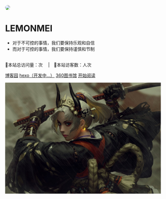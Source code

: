 <!-- 封面配置文件 -->

<!-- 封面icon图标 -->
<img width="180px" style="border-radius: 50%" bor src="./images/icon/PaperCranes.ico">


<!-- 封面名称 -->
# **LEMONMEI**

<!-- 封面描述 -->
- 对于不可控的事情，我们要保持乐观和自信
- 而对于可控的事情，我们要保持谨慎和节制

<br>
<!--卜蒜子统计-->
<span id="busuanzi_container_site_pv">👀本站总访问量：<span id="busuanzi_value_site_pv"></span>次</span> &emsp;|&emsp;🐒本站访客数：<span id="busuanzi_value_site_uv"></span>人次

<br>

<!-- 封面跳转按钮 -->
[博客园](https://www.cnblogs.com/auto-ajax/)
[hexo（开发中...）](http://lemonmei.cn)
[360图书馆](http://www.360doc.com/myindex.aspx)
[开始阅读](README.md)

<!--封面-->
![](./images/cover_background/0001.jpg)